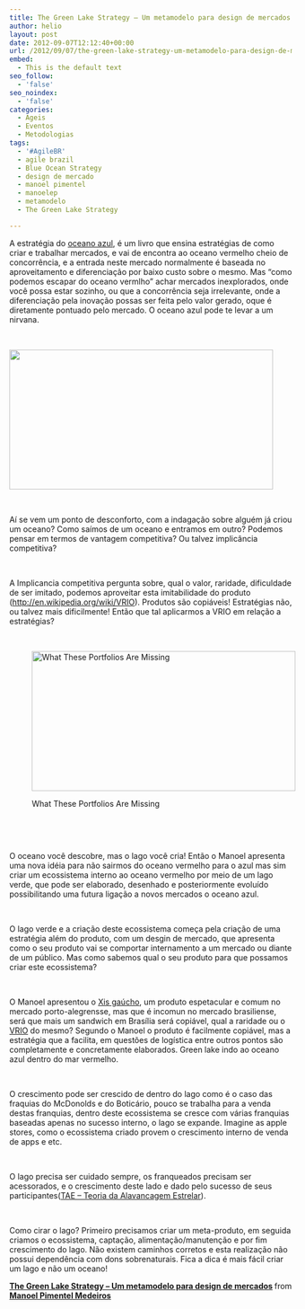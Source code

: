 ```yaml
---
title: The Green Lake Strategy – Um metamodelo para design de mercados – Manoel Pimentel Medeiros
author: helio
layout: post
date: 2012-09-07T12:12:40+00:00
url: /2012/09/07/the-green-lake-strategy-um-metamodelo-para-design-de-mercados-manoel-pimentel-medeiros/
embed:
  - This is the default text
seo_follow:
  - 'false'
seo_noindex:
  - 'false'
categories:
  - Ageis
  - Eventos
  - Metodologias
tags:
  - '#AgileBR'
  - agile brazil
  - Blue Ocean Strategy
  - design de mercado
  - manoel pimentel
  - manoelep
  - metamodelo
  - The Green Lake Strategy

---
```

A estratégia do [oceano azul][1], é um livro que ensina estratégias de como criar e trabalhar mercados, e vai de encontra ao oceano vermelho cheio de concorrência, e a entrada neste mercado normalmente é baseada no aproveitamento e diferenciação por baixo custo sobre o mesmo. Mas &#8220;como podemos escapar do oceano vermlho&#8221; achar mercados inexplorados, onde você possa estar sozinho, ou que a concorrência seja irrelevante, onde a diferenciação pela inovação possas ser feita pelo valor gerado, oque é diretamente pontuado pelo mercado. O oceano azul pode te levar a um nirvana.

&nbsp;

[<img class="aligncenter size-full wp-image-636" src="/uploads/2012/09/nirvanaManoel.png" alt="" width="470" height="249" srcset="/uploads/2012/09/nirvanaManoel.png 470w, /uploads/2012/09/nirvanaManoel-300x158.png 300w" sizes="(max-width: 470px) 100vw, 470px" />][2]

&nbsp;

Aí se vem um ponto de desconforto, com a indagação sobre alguém já criou um oceano? Como saímos de um oceano e entramos em outro? Podemos pensar em termos de vantagem competitiva? Ou talvez implicância competitiva?

&nbsp;

A Implicancia competitiva pergunta sobre, qual o valor, raridade, dificuldade de ser imitado, podemos aproveitar esta imitabilidade do produto (<http://en.wikipedia.org/wiki/VRIO>). Produtos são copiáveis! Estratégias não, ou talvez mais dificilmente! Então que tal aplicarmos a VRIO em relação a estratégias?

&nbsp;<figure id="attachment_638" style="width: 470px" class="wp-caption aligncenter">

[<img class="size-full wp-image-638" src="/uploads/2012/09/whatThesePortfoliosAreMissing1.png" alt="What These Portfolios Are Missing" width="470" height="249" srcset="/uploads/2012/09/whatThesePortfoliosAreMissing1.png 470w, /uploads/2012/09/whatThesePortfoliosAreMissing1-300x158.png 300w" sizes="(max-width: 470px) 100vw, 470px" />][3]<figcaption class="wp-caption-text">What These Portfolios Are Missing</figcaption></figure> 

&nbsp;

&nbsp;

O oceano você descobre, mas o lago você cria! Então o Manoel apresenta uma nova idéia para não sairmos do oceano vermelho para o azul mas sim criar um ecossistema interno ao oceano vermelho por meio de um lago verde, que pode ser elaborado, desenhado e posteriormente evoluído possibilitando uma futura ligação a novos mercados o oceano azul.

&nbsp;

O lago verde e a criação deste ecossistema começa pela criação de uma estratégia além do produto, com um desgin de mercado, que apresenta como o seu produto vai se comportar internamento a um mercado ou diante de um público. Mas como sabemos qual o seu produto para que possamos criar este ecossistema?

&nbsp;

O Manoel apresentou o [Xis gaúcho][4], um produto espetacular e comum no mercado porto-alegrensse, mas que é incomun no mercado brasiliense, será que mais um sandwich em Brasília será copiável, qual a raridade ou o [VRIO][5] do mesmo? Segundo o Manoel o produto é facilmente copiável, mas a estratégia que a facilita, em questões de logística entre outros pontos são completamente e concretamente elaborados. Green lake indo ao oceano azul dentro do mar vermelho.

&nbsp;

O crescimento pode ser crescido de dentro do lago como é o caso das fraquias do McDonolds e do Boticário, pouco se trabalha para a venda destas franquias, dentro deste ecossistema se cresce com várias franquias baseadas apenas no sucesso interno, o lago se expande. Imagine as apple stores, como o ecossistema criado provem o crescimento interno de venda de apps e etc.

&nbsp;

O lago precisa ser cuidado sempre, os franqueados precisam ser acessorados, e o crescimento deste lado e dado pelo sucesso de seus participantes([TAE &#8211; Teoria da Alavancagem Estrelar][6]).

&nbsp;

Como cirar o lago? Primeiro precisamos criar um meta-produto, em seguida criamos o ecossistema, captação, alimentação/manutenção e por fim crescimento do lago. Não existem caminhos corretos e esta realização não possui dependência com dons sobrenaturais. Fica a dica é mais fácil criar um lago e não um oceano!

<div style="margin-bottom:5px">
  <strong> <a href="http://www.slideshare.net/manoelp/the-green-lake-strategy-um-metamodelo-para-design-de-mercados" title="The Green Lake Strategy - Um metamodelo para design de mercados" target="_blank">The Green Lake Strategy &#8211; Um metamodelo para design de mercados</a> </strong> from <strong><a href="http://www.slideshare.net/manoelp" target="_blank">Manoel Pimentel Medeiros</a></strong>
</div>

 [1]: http://en.wikipedia.org/wiki/Blue_Ocean_Strategy "Blue Ocean Strategy"
 [2]: /uploads/2012/09/nirvanaManoel.png
 [3]: /uploads/2012/09/whatThesePortfoliosAreMissing1.png
 [4]: http://xisgaucho.com.br/ "xis-gaucho"
 [5]: http://en.wikipedia.org/wiki/VRIO "VRIO"
 [6]: http://www.slideshare.net/manoelp/tae-teoria-da-alavancagem-estrelar-manoel-pimentel "TAE"